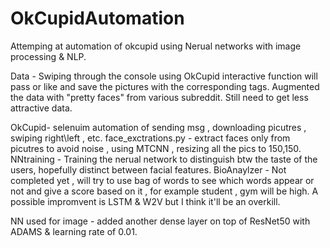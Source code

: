 # OkCupidAutomation
Attemping at automation of okcupid using Nerual networks with image processing & NLP.

Data - 
Swiping through the console using OkCupid interactive function will pass or like and save the pictures with the corresponding tags.
Augmented the data with "pretty faces" from various subreddit.
Still need to get less attractive data.

OkCupid- selenuim automation of sending msg , downloading picutres , swiping right\left , etc.
face_exctrations.py - extract faces only from picutres to avoid noise , using MTCNN , resizing all the pics to 150,150.
NNtraining - Training the nerual network to distinguish btw the taste of the users, hopefully distinct between facial features.
BioAnaylzer - Not completed yet , will try to use bag of words to see which words appear or not and give a score based on it , 
for example student , gym will be high. A possible impromvent is LSTM & W2V but I think it'll be an overkill.

NN used for image - added another dense layer on top of ResNet50 with ADAMS & learning rate of 0.01.

